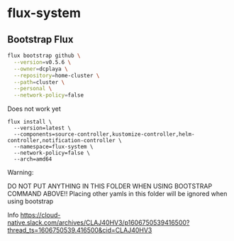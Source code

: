 # flux-system

## Bootstrap Flux

```bash
flux bootstrap github \
  --version=v0.5.6 \
  --owner=dcplaya \
  --repository=home-cluster \
  --path=cluster \
  --personal \
  --network-policy=false
```

Does not work yet
```
flux install \
  --version=latest \
  --components=source-controller,kustomize-controller,helm-controller,notification-controller \
  --namespace=flux-system \
  --network-policy=false \
  --arch=amd64
```

Warning:

DO NOT PUT ANYTHING IN THIS FOLDER WHEN USING BOOTSTRAP COMMAND ABOVE!!
Placing other yamls in this folder will be ignored when using bootstrap

Info 
https://cloud-native.slack.com/archives/CLAJ40HV3/p1606750539416500?thread_ts=1606750539.416500&cid=CLAJ40HV3